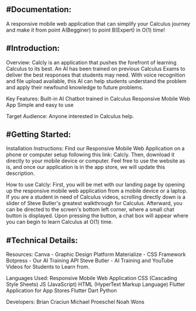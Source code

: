 #Documentation:
------------------------------------------
A responsive mobile web application that can simplify your Calculus journey and make it from point A(Begginer) to point B(Expert) in O(1) time!

#Introduction: 
------------------------------------------

Overview: 
Calcly is an application that pushes the forefront of learning Calculus to its best. An AI has been trained on previous Calculus Exams to deliver the best responses that students may need. With voice recognition and file upload available, this AI can help students understand the problem and apply their newfound knowledge to future problems.

Key Features: 
Built-in AI Chatbot trained in Calculus
Responsive Mobile Web App
Simple and easy to use

Target Audience:
Anyone interested in Calculus help.

#Getting Started:
------------------------------------------
Installation Instructions:
Find our Responsive Mobile Web Application on a phone or computer setup following this link: Calcly. Then, download it directly to your mobile device or computer. Feel free to use the website as is, and once our application is in the app store, we will update this description.

How to use Calcly:
First, you will be met with our landing page by opening up the responsive mobile web application from a mobile device or a laptop. If you are a student in need of Calculus videos, scrolling directly down is a slider of Steve Butler's greatest walkthrough for Calculus. Afterward, you can be directed to the screen's bottom left corner, where a small chat button is displayed. Upon pressing the button, a chat box will appear where you can begin to learn Calculus at O(1) time.



#Technical Details:
------------------------------------------
Resources:
Canva - Graphic Design Platform
Materialize - CSS Framework
Botpress - Our AI Training API
Steve Butler - AI Training and YouTube Videos for Students to Learn from.

Languages Used:
Responsive Mobile Web Application
CSS (Cascading Style Sheets)
JS (JavaScript)
HTML (HyperText Markup Language)
Flutter Application for App Stores
Flutter
Dart
Python

Developers:
Brian Craciun
Michael Proeschel
Noah Wons


